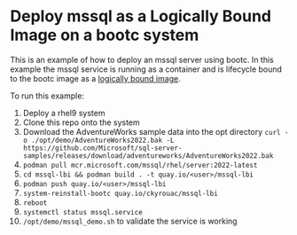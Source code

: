 # Deploy mssql as a Logically Bound Image on a bootc system

This is an example of how to deploy an mssql server using bootc. In this example the mssql service is running as a container and is lifecycle bound to the bootc image as a [logically bound image](https://containers.github.io/bootc/logically-bound-images.html).

To run this example:

1. Deploy a rhel9 system
2. Clone this repo onto the system
3. Download the AdventureWorks sample data into the opt directory
   `curl -o ./opt/demo/AdventureWorks2022.bak -L https://github.com/Microsoft/sql-server-samples/releases/download/adventureworks/AdventureWorks2022.bak`
4. `podman pull mcr.microsoft.com/mssql/rhel/server:2022-latest`
5. `cd mssql-lbi && podman build . -t quay.io/<user>/mssql-lbi`
6. `podman push quay.io/<user>/mssql-lbi`
7. `system-reinstall-bootc quay.io/ckyrouac/mssql-lbi`
8. `reboot`
9. `systemctl status mssql.service`
10. `/opt/demo/mssql_demo.sh` to validate the service is working
